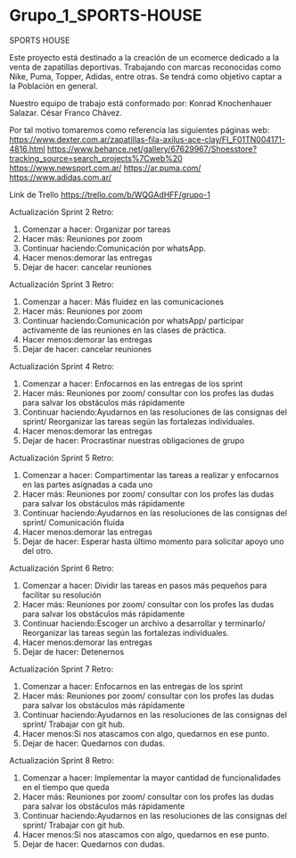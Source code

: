 # Grupo_1_SPORTS-HOUSE
SPORTS HOUSE

Este proyecto está destinado a la creación de un ecomerce dedicado a la venta de zapatillas deportivas. 
Trabajando con marcas reconocidas como Nike, Puma, Topper, Adidas, entre otras.
Se tendrá como objetivo captar a la Población en general.

Nuestro equipo de trabajo está conformado por:
Konrad Knochenhauer Salazar.
César Franco Chávez.


Por tal motivo tomaremos como referencia las siguientes páginas web:
https://www.dexter.com.ar/zapatillas-fila-axilus-ace-clay/FI_F01TN004171-4816.html
https://www.behance.net/gallery/67629967/Shoesstore?tracking_source=search_projects%7Cweb%20 
https://www.newsport.com.ar/
https://ar.puma.com/
https://www.adidas.com.ar/

Link de Trello https://trello.com/b/WQGAdHFF/grupo-1

Actualización Sprint 2
Retro:
1. Comenzar a hacer: Organizar por tareas
2. Hacer más: Reuniones por zoom
3. Continuar haciendo:Comunicación por whatsApp.
4. Hacer menos:demorar las entregas
5. Dejar de hacer: cancelar reuniones

Actualización Sprint 3
Retro:
1. Comenzar a hacer: Más fluidez en las comunicaciones
2. Hacer más: Reuniones por zoom
3. Continuar haciendo:Comunicación por whatsApp/ participar activamente de las reuniones en las clases de práctica.
4. Hacer menos:demorar las entregas
5. Dejar de hacer: cancelar reuniones

Actualización Sprint 4
Retro:
1. Comenzar a hacer: Enfocarnos en las entregas de los sprint
2. Hacer más: Reuniones por zoom/ consultar con los profes las dudas para salvar los obstáculos más rápidamente
3. Continuar haciendo:Ayudarnos en las resoluciones de las consignas del sprint/ Reorganizar las tareas según las fortalezas individuales.
4. Hacer menos:demorar las entregas
5. Dejar de hacer: Procrastinar nuestras obligaciones de grupo

Actualización Sprint 5
Retro:
1. Comenzar a hacer: Compartimentar las tareas a realizar y enfocarnos en las partes asignadas a cada uno
2. Hacer más: Reuniones por zoom/ consultar con los profes las dudas para salvar los obstáculos más rápidamente
3. Continuar haciendo:Ayudarnos en las resoluciones de las consignas del sprint/ Comunicación fluida
4. Hacer menos:demorar las entregas
5. Dejar de hacer: Esperar hasta último momento para solicitar apoyo uno del otro.

Actualización Sprint 6
Retro:
1. Comenzar a hacer: Dividir las tareas en pasos más pequeños para facilitar su resolución
2. Hacer más: Reuniones por zoom/ consultar con los profes las dudas para salvar los obstáculos más rápidamente
3. Continuar haciendo:Escoger un archivo a desarrollar y terminarlo/ Reorganizar las tareas según las fortalezas individuales.
4. Hacer menos:demorar las entregas
5. Dejar de hacer: Detenernos

Actualización Sprint 7
Retro:
1. Comenzar a hacer: Enfocarnos en las entregas de los sprint
2. Hacer más: Reuniones por zoom/ consultar con los profes las dudas para salvar los obstáculos más rápidamente
3. Continuar haciendo:Ayudarnos en las resoluciones de las consignas del sprint/ Trabajar con git hub.
4. Hacer menos:Si nos atascamos con algo, quedarnos en ese punto.
5. Dejar de hacer: Quedarnos con dudas.

Actualización Sprint 8
Retro:
1. Comenzar a hacer: Implementar la mayor cantidad de funcionalidades en el tiempo que queda
2. Hacer más: Reuniones por zoom/ consultar con los profes las dudas para salvar los obstáculos más rápidamente
3. Continuar haciendo:Ayudarnos en las resoluciones de las consignas del sprint/ Trabajar con git hub.
4. Hacer menos:Si nos atascamos con algo, quedarnos en ese punto.
5. Dejar de hacer: Quedarnos con dudas.

